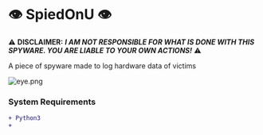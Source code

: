 # :eye: SpiedOnU :eye:

:warning: **DISCLAIMER:** ***I AM NOT RESPONSIBLE FOR WHAT IS DONE WITH THIS SPYWARE. YOU ARE LIABLE TO YOUR OWN ACTIONS!*** :warning:

A piece of spyware made to log hardware data of victims

![eye.png](https://i.imgur.com/HNYpkF5.png)

### System Requirements
```diff
+ Python3
+ 
```
